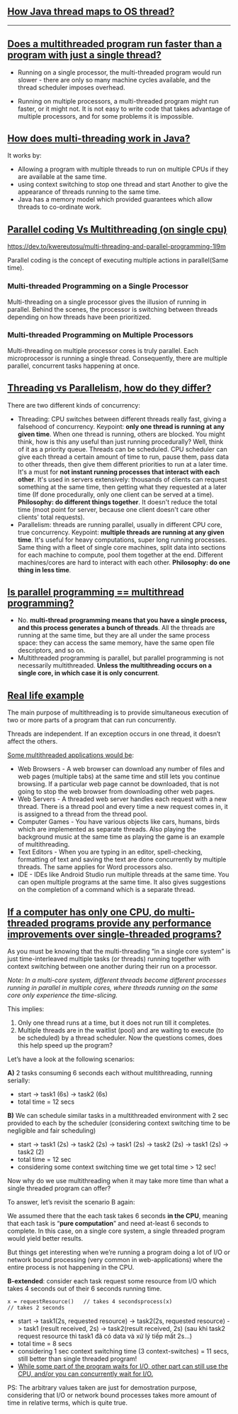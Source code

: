 ## [How Java thread maps to OS thread?](https://medium.com/@unmeshvjoshi/how-java-thread-maps-to-os-thread-e280a9fb2e06)

------------

## [Does a multithreaded program run faster than a program with just a single thread?](https://www.quora.com/Does-a-multithreaded-program-run-faster-than-a-program-with-just-a-single-thread)
- Running on a single processor, the multi-threaded program would run slower - there are only so many machine cycles available, and the thread scheduler imposes overhead.

- Running on multiple processors, a multi-threaded program might run faster, or it might not. It is not easy to write code that takes advantage of multiple processors, and for some problems it is impossible.


## [How does multi-threading work in Java?](https://www.quora.com/How-does-multi-threading-work-in-Java)
It works by:

- Allowing a program with multiple threads to run on multiple CPUs if they are available at the same time.
- using context switching to stop one thread and start Another to give the appearance of threads running to the same time.
- Java has a memory model which provided guarantees which allow threads to co-ordinate work.

## [Parallel coding Vs Multithreading (on single cpu)](https://stackoverflow.com/questions/1073098/parallel-coding-vs-multithreading-on-single-cpu)

https://dev.to/kwereutosu/multi-threading-and-parallel-programming-1l9m

Parallel coding is the concept of executing multiple actions in parallel(Same time).

### Multi-threaded Programming on a Single Processor

Multi-threading on a single processor gives the illusion of running in parallel. Behind the scenes, the processor is switching between threads depending on how threads have been prioritized.

### Multi-threaded Programming on Multiple Processors

Multi-threading on multiple processor cores is truly parallel. Each microprocessor is running a single thread. Consequently, there are multiple parallel, concurrent tasks happening at once.

## [Threading vs Parallelism, how do they differ?](https://stackoverflow.com/questions/806499/threading-vs-parallelism-how-do-they-differ)
There are two different kinds of concurrency:

- Threading: CPU switches between different threads really fast, giving a falsehood of concurrency. Keypoint: **only one thread is running at any given time**. When one thread is running, others are blocked. You might think, how is this any useful than just running procedurally? Well, think of it as a priority queue. Threads can be scheduled. CPU scheduler can give each thread a certain amount of time to run, pause them, pass data to other threads, then give them different priorities to run at a later time. It's a must for **not instant running processes that interact with each other**. It's used in servers extensively: thousands of clients can request something at the same time, then getting what they requested at a later time (If done procedurally, only one client can be served at a time). **Philosophy: do different things together**. It doesn't reduce the total time (moot point for server, because one client doesn't care other clients' total requests).
- Parallelism: threads are running parallel, usually in different CPU core, true concurrency. Keypoint: **multiple threads are running at any given time**. It's useful for heavy computations, super long running processes. Same thing with a fleet of single core machines, split data into sections for each machine to compute, pool them together at the end. Different machines/cores are hard to interact with each other. **Philosophy: do one thing in less time**.

## [Is parallel programming == multithread programming?](https://stackoverflow.com/questions/2287695/is-parallel-programming-multithread-programming)

- No. **multi-thread programming means that you have a single process, and this process generates a bunch of threads**. All the threads are running at the same time, but they are all under the same process space: they can access the same memory, have the same open file descriptors, and so on.
- Multithreaded programming is parallel, but parallel programming is not necessarily multithreaded.
**Unless the multithreading occurs on a single core, in which case it is only concurrent**.


## [Real life example](https://www.quora.com/What-are-some-real-life-examples-of-multi-threading-as-we-study-in-Java)

The main purpose of multithreading is to provide simultaneous execution of two or more parts of a program that can run concurrently.

Threads are independent. If an exception occurs in one thread, it doesn’t affect the others.

[Some multithreaded applications would be](https://www.quora.com/What-are-some-best-examples-of-multithreaded-applications):

- Web Browsers - A web browser can download any number of files and web pages (multiple tabs) at the same time and still lets you continue browsing. If a particular web page cannot be downloaded, that is not going to stop the web browser from downloading other web pages.
- Web Servers - A threaded web server handles each request with a new thread. There is a thread pool and every time a new request comes in, it is assigned to a thread from the thread pool.
- Computer Games - You have various objects like cars, humans, birds which are implemented as separate threads. Also playing the background music at the same time as playing the game is an example of multithreading.
- Text Editors - When you are typing in an editor, spell-checking, formatting of text and saving the text are done concurrently by multiple threads. The same applies for Word processors also.
- IDE - IDEs like Android Studio run multiple threads at the same time. You can open multiple programs at the same time. It also gives suggestions on the completion of a command which is a separate thread.

## [If a computer has only one CPU, do multi-threaded programs provide any performance improvements over single-threaded programs?](https://www.quora.com/If-a-computer-has-only-one-CPU-do-multi-threaded-programs-provide-any-performance-improvements-over-single-threaded-programs)
As you must be knowing that the multi-threading “in a single core system” is just time-interleaved multiple tasks (or threads) running together with context switching between one another during their run on a processor.

*Note: In a multi-core system, different threads become different processes running in parallel in multiple cores, where threads running on the same core only experience the time-slicing.*

This implies:

1. Only one thread runs at a time, but it does not run till it completes.
2. Multiple threads are in the waitlist (pool) and are waiting to execute (to be scheduled) by a thread scheduler.
Now the questions comes, does this help speed up the program?

Let’s have a look at the following scenarios:

**A)** 2 tasks consuming 6 seconds each without multithreading, running serially:

- start -> task1 (6s) -> task2 (6s)
- total time = 12 secs

**B)** We can schedule similar tasks in a multithreaded environment with 2 sec provided to each by the scheduler (considering context switching time to be negligible and fair scheduling)

- start -> task1 (2s) -> task2 (2s) -> task1 (2s) -> task2 (2s) -> task1 (2s) -> task2 (2)
- total time = 12 sec
- considering some context switching time we get total time > 12 sec!

Now why do we use multithreading when it may take more time than what a single threaded program can offer?

To answer, let’s revisit the scenario B again:

We assumed there that the each task takes 6 seconds **in the CPU**, meaning that each task is “**pure computation**” and need at-least 6 seconds to complete. In this case, on a single core system, a single threaded program would yield better results.

But things get interesting when we’re running a program doing a lot of I/O or network bound processing (very common in web-applications) where the entire process is not happening in the CPU.

**B-extended**: consider each task request some resource from I/O which takes 4 seconds out of their 6 seconds running time.

```
x = requestResource()	// takes 4 secondsprocess(x) 				
// takes 2 seconds
```

- start -> task1(2s, requested resource) -> task2(2s, requested resource) -> task1 (result received, 2s) -> task2(result received, 2s) (sau khi task2 request resource thì task1 đã có data và xử lý tiếp mất 2s...)
- total time = 8 secs
- considering 1 sec context switching time (3 context-switches) = 11 secs, still better than single threaded program!
- [While some part of the program waits for I/O, other part can still use the CPU, and/or you can concurrently wait for I/O.](https://www.quora.com/What-is-the-benefit-of-using-asynchronous-programming-on-a-single-core-machine)


PS: The arbitrary values taken are just for demostration purpose, considering that I/O or network bound processes takes more amount of time in relative terms, which is quite true.